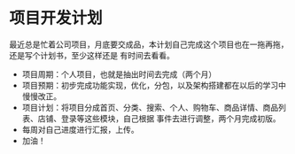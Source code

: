 # 项目开发计划
  最近总是忙着公司项目，月底要交成品，本计划自己完成这个项目也在一拖再拖，还是写个计划书，至少这样还是
  有时间去看看。
* 项目周期：个人项目，也就是抽出时间去完成（两个月）
* 项目预期：初步完成功能实现，优化，分包，以及架构搭建都在以后的学习中慢慢改正。
* 项目计划：将项目分成首页、分类、搜索、个人、购物车、商品详情、商品列表、店铺、登录等这些模块，自己根据
事件去进行调整，两个月完成初版。
* 每周对自己进度进行汇报，上传。
* 加油！